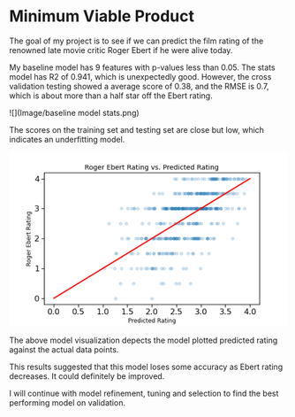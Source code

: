 # Minimum Viable Product

The goal of my project is to see if we can predict the film rating of the renowned late movie critic Roger Ebert if he were alive today.

My baseline model has 9 features with p-values less than 0.05. The stats model has R2 of 0.941, which is unexpectedly good. However, the cross validation testing showed a average score of 0.38, and the RMSE is 0.7, which is about more than a half star off the Ebert rating.

![](Image/baseline model stats.png)



The scores on the training set and testing set are close but low, which indicates an underfitting model.

![](/Image/baseline_comparison.png)

The above model visualization depects the model plotted predicted rating against the actual data points. 

This results suggested that this model loses some accuracy as Ebert rating decreases. It could definitely be improved.

I will continue with model refinement, tuning and selection to find the best performing model on validation.
